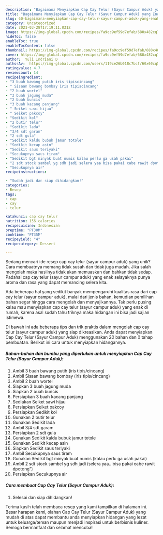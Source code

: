 ```yaml
---
description: "Bagaimana Menyiapkan Cap Cay Telur (Sayur Campur Aduk) yang Enak Banget"
title: "Bagaimana Menyiapkan Cap Cay Telur (Sayur Campur Aduk) yang Enak Banget"
slug: 60-bagaimana-menyiapkan-cap-cay-telur-sayur-campur-aduk-yang-enak-banget
category: Uncategorized
date: 2021-03-28T17:19:11.831Z
image: https://img-global.cpcdn.com/recipes/fa9cc9ef59d7efab/680x482cq70/cap-cay-telur-sayur-campur-aduk-foto-resep-utama.jpg
hideToc: false
enableToc: true
enableTocContent: false
thumbnail: https://img-global.cpcdn.com/recipes/fa9cc9ef59d7efab/680x482cq70/cap-cay-telur-sayur-campur-aduk-foto-resep-utama.jpg
cover: https://img-global.cpcdn.com/recipes/fa9cc9ef59d7efab/680x482cq70/cap-cay-telur-sayur-campur-aduk-foto-resep-utama.jpg
author:  Yuli Indriani D
authorAv:  https://img-global.cpcdn.com/users/119ce26b018c7bcf/60x60cq50/avatar.jpg
ratingvalue: 4.7
reviewcount: 14
recipeingredient:
- "3 buah bawang putih iris tipiscincang"
- " Sisaan bawang bombay iris tipiscincang"
- "2 buah wortel"
- "3 buah jagung muda"
- "2 buah buncis"
- "3 buah kacang panjang"
- " Seiket sawi hijau"
- " Seiket pakcoy"
- "Sedikit kol"
- "2 butir telur"
- "Sedikit lada"
- "3/4 sdt garam"
- "2 sdt gula"
- "Sedikit kaldu bubuk jamur totole"
- "Sedikit kecap asin"
- "Sedikit saus teriyaki"
- "Secukupnya saus tiram"
- "Sedikit bgt minyak buat numis kalau perlu ga usah pakai"
- "2 sdt stock sambel yg sdh jadi selera yaa bisa pakai cabe rawit dpotong"
- "Secukupnya air"
recipeinstructions:

- "Sudah jadi dan siap dihidangkan!"
categories:
- Resep
tags:
- cap
- cay
- telur

katakunci: cap cay telur 
nutrition: 156 calories
recipecuisine: Indonesian
preptime: "PT30M"
cooktime: "PT35M"
recipeyield: "4"
recipecategory: Dessert

---
```



Sedang mencari ide resep cap cay telur (sayur campur aduk) yang unik? Cara membuatnya memang tidak susah dan tidak juga mudah. Jika salah mengolah maka hasilnya tidak akan memuaskan dan bahkan tidak sedap. Padahal cap cay telur (sayur campur aduk) yang enak selayaknya punya aroma dan rasa yang dapat memancing selera kita.




Ada beberapa hal yang sedikit banyak mempengaruhi kualitas rasa dari cap cay telur (sayur campur aduk), mulai dari jenis bahan, kemudian pemilihan bahan segar hingga cara mengolah dan menyajikannya. Tak perlu pusing kalau mau menyiapkan cap cay telur (sayur campur aduk) yang enak di rumah, karena asal sudah tahu triknya maka hidangan ini bisa jadi sajian istimewa.


Di bawah ini ada beberapa tips dan trik praktis dalam mengolah cap cay telur (sayur campur aduk) yang siap dikreasikan. Anda dapat menyiapkan Cap Cay Telur (Sayur Campur Aduk) menggunakan 20 bahan dan 0 tahap pembuatan. Berikut ini cara untuk menyiapkan hidangannya.

<!--inarticleads1-->

##### Bahan-bahan dan bumbu yang diperlukan untuk menyiapkan Cap Cay Telur (Sayur Campur Aduk):

1. Ambil 3 buah bawang putih (iris tipis/cincang)
1. Ambil  Sisaan bawang bombay (iris tipis/cincang)
1. Ambil 2 buah wortel
1. Siapkan 3 buah jagung muda
1. Siapkan 2 buah buncis
1. Persiapkan 3 buah kacang panjang
1. Sediakan  Seiket sawi hijau
1. Persiapkan  Seiket pakcoy
1. Persiapkan Sedikit kol
1. Gunakan 2 butir telur
1. Gunakan Sedikit lada
1. Ambil 3/4 sdt garam
1. Persiapkan 2 sdt gula
1. Gunakan Sedikit kaldu bubuk jamur totole
1. Gunakan Sedikit kecap asin
1. Siapkan Sedikit saus teriyaki
1. Ambil Secukupnya saus tiram
1. Gunakan Sedikit bgt minyak buat numis (kalau perlu ga usah pakai)
1. Ambil 2 sdt stock sambel yg sdh jadi (selera yaa.. bisa pakai cabe rawit dpotong”)
1. Persiapkan Secukupnya air




<!--inarticleads2-->

##### Cara membuat Cap Cay Telur (Sayur Campur Aduk):


1. Selesai dan siap dihidangkan!



Terima kasih telah membaca resep yang kami tampilkan di halaman ini. Besar harapan kami, olahan Cap Cay Telur (Sayur Campur Aduk) yang mudah di atas dapat membantu anda menyiapkan hidangan yang lezat untuk keluarga/teman maupun menjadi inspirasi untuk berbisnis kuliner. Semoga bermanfaat dan selamat mencoba!
